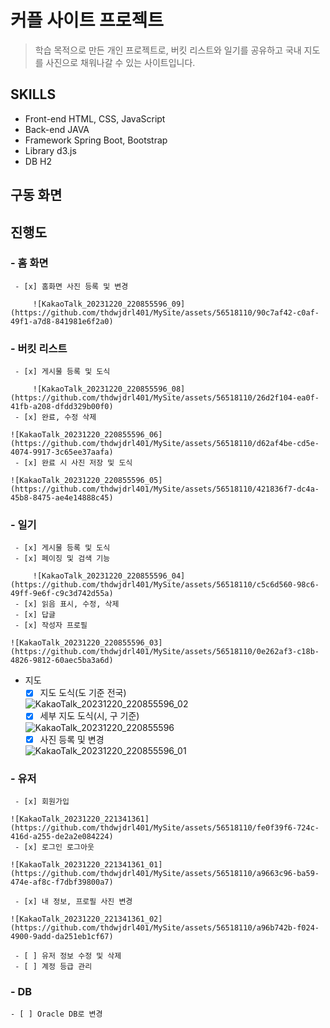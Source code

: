 # 커플 사이트 프로젝트

> 학습 목적으로 만든 개인 프로젝트로, 버킷 리스트와 일기를 공유하고 국내 지도를 사진으로 채워나갈 수 있는 사이트입니다. 


## SKILLS
- Front-end
	HTML, CSS, JavaScript
- Back-end
	JAVA 
- Framework
	Spring Boot, Bootstrap 
- Library
	d3.js
- DB
	H2

## 구동 화면


## 진행도
 ### - 홈 화면
	 - [x] 홈화면 사진 등록 및 변경

         ![KakaoTalk_20231220_220855596_09](https://github.com/thdwjdrl401/MySite/assets/56518110/90c7af42-c0af-49f1-a7d8-841981e6f2a0)


###  - 버킷 리스트
	 - [x] 게시물 등록 및 도식

         ![KakaoTalk_20231220_220855596_08](https://github.com/thdwjdrl401/MySite/assets/56518110/26d2f104-ea0f-41fb-a208-dfdd329b00f0)
	 - [x] 완료, 수정 삭제
      
	![KakaoTalk_20231220_220855596_06](https://github.com/thdwjdrl401/MySite/assets/56518110/d62af4be-cd5e-4074-9917-3c65ee37aafa)
	 - [x] 완료 시 사진 저장 및 도식
      
	![KakaoTalk_20231220_220855596_05](https://github.com/thdwjdrl401/MySite/assets/56518110/421836f7-dc4a-45b8-8475-ae4e14888c45)

###  - 일기
	 - [x] 게시물 등록 및 도식
	 - [x] 페이징 및 검색 기능

         ![KakaoTalk_20231220_220855596_04](https://github.com/thdwjdrl401/MySite/assets/56518110/c5c6d560-98c6-49ff-9e6f-c9c3d742d55a)
	 - [x] 읽음 표시, 수정, 삭제
	 - [x] 답글
	 - [x] 작성자 프로필
      
	![KakaoTalk_20231220_220855596_03](https://github.com/thdwjdrl401/MySite/assets/56518110/0e262af3-c18b-4826-9812-60aec5ba3a6d)
	  
 - 지도
	 - [x] 지도 도식(도 기준 전국)
      
	![KakaoTalk_20231220_220855596_02](https://github.com/thdwjdrl401/MySite/assets/56518110/a53b7a32-601f-4b7a-9545-344da3c05e0e)
	 - [x] 세부 지도 도식(시, 구 기준)
      
	![KakaoTalk_20231220_220855596](https://github.com/thdwjdrl401/MySite/assets/56518110/d97618f7-b707-42a5-9b3b-347bdff8f7c3)
	 - [x] 사진 등록 및 변경
      
	![KakaoTalk_20231220_220855596_01](https://github.com/thdwjdrl401/MySite/assets/56518110/0d6fa1f9-2e3e-421b-becb-b0173d4859a4)

###  - 유저
	 - [x] 회원가입
     
	![KakaoTalk_20231220_221341361](https://github.com/thdwjdrl401/MySite/assets/56518110/fe0f39f6-724c-416d-a255-de2a2e084224)
	 - [x] 로그인 로그아웃
     
	![KakaoTalk_20231220_221341361_01](https://github.com/thdwjdrl401/MySite/assets/56518110/a9663c96-ba59-474e-af8c-f7dbf39800a7)

	 - [x] 내 정보, 프로필 사진 변경
     
	![KakaoTalk_20231220_221341361_02](https://github.com/thdwjdrl401/MySite/assets/56518110/a96b742b-f024-4900-9add-da251eb1cf67)

	 - [ ] 유저 정보 수정 및 삭제
	 - [ ] 계정 등급 관리
### - DB
	- [ ] Oracle DB로 변경
